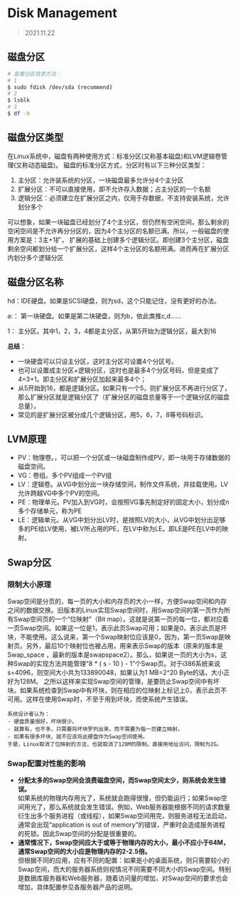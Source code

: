 # Disk Management

> 2021.11.22

## 磁盘分区
``` bash
# 查看分区信息方法：
# 1
$ sudo fdisk /dev/sda (recommend)
# 2  
$ lsblk
# 3
$ df -h
```



## 磁盘分区类型
在Linux系统中，磁盘有两种使用方式：标准分区(又称基本磁盘)和LVM逻辑卷管理(又称动态磁盘)。
磁盘的标准分区方式，分区时有以下三种分区类型：

1. 主分区：允许装系统的分区，一块磁盘最多允许分4个主分区
2. 扩展分区：不可以直接使用，即不允许存入数据；占主分区的一个名额
3. 逻辑分区：必须建立在扩展分区之内，仅用于存数据，不支持安装系统，允许划分多个

可以想象，如果一块磁盘已经划分了4个主分区，但仍然有空闲空间，那么剩余的空闲空间是不允许再分分区的，因为4个主分区的名额已满。所以，一般磁盘的使用方案是：3主+1扩， 扩展的基础上创建多个逻辑分区。即创建3个主分区，磁盘剩余空间都划分给一个扩展分区，这样4个主分区的名额用满。进而再在扩展分区内划分多个逻辑分区

## 磁盘分区名称
hd：IDE硬盘。如果是SCSI硬盘，则为sd，这个只能记住，没有更好的办法。

a:： 第一块硬盘。如果是第二块硬盘，则为b，依此类推c,d……

1： 主分区。其中1，2，3，4都是主分区，从第5开始为逻辑分区，最大到16

**总结**：
- 一块硬盘可以只设主分区，这时主分区可设置4个分区号。
- 也可以设置成主分区+逻辑分区，这时也是最多4个分区号码，但是变成了4=3+1。即主分区和扩展分区加起来最多4个；
- 从5开始到16，都是逻辑分区。如果只有一个5，则扩展分区不再进行分区了，那么扩展分区就是逻辑分区了（扩展分区的磁盘总量等于一个逻辑分区的磁盘总量）。
- 常见的是扩展分区被分成几个逻辑分区，用5，6，7，8等号码标识。


## LVM原理
- PV：物理卷。，可以把一个分区或一块磁盘制作成PV，即一块用于存储数据的磁盘空间。
- VG：卷组。多个PV组成一个PV组
- LV：逻辑卷。从VG中划分出一块存储空间，制作文件系统，并挂载使用。LV允许跨越VG中多个PV的空间。
- PE：物理单元。PV加入到VG时，会按照VG事先制定好的固定大小，划分成n多个存储单元，称为PE
- LE：逻辑单元。从VG中划分出LV时，是按照LV的大小，从VG中划分出足够多的PE给LV使用，被LV所占用的PE，在LV中称为LE。即LE是PE在LV中的映射。


## Swap分区
### 限制大小原理
Swap空间是分页的，每一页的大小和内存页的大小一样，方便Swap空间和内存之间的数据交换。旧版本的Linux实现Swap空间时，用Swap空间的第一页作为所有Swap空间页的一个“位映射”（Bit map）。这就是说第一页的每一位，都对应着一页Swap空间。如果这一位是1，表示此页Swap可用；如果是0，表示此页是坏块，不能使用。这么说来，第一个Swap映射位应该是0，因为，第一页Swap是映射页。另外，最后10个映射位也被占用，用来表示Swap的版本（原来的版本是Swap_space ，最新的版本是swapspace2）。那么，如果说一页的大小为s，这种Swap的实现方法共能管理“8 * ( s - 10 ) - 1”个Swap页。对于i386系统来说s=4096，则空间大小共为133890048，如果认为1 MB=2^20 Byte的话，大小正好为128M。
之所以这样来实现Swap空间的管理，是要防止Swap空间中有坏块。如果系统检查到Swap中有坏块，则在相应的位映射上标记上0，表示此页不可用。这样在使用Swap时，不至于用到坏块，而使系统产生错误。

```
系统设计者认为：
- 硬盘质量很好，坏块很少。
- 就算有，也不多，只需要将坏块罗列出来，而不需要为每一页建立映射。
- 如果有很多坏块，就不应该将此硬盘作为Swap空间使用。
于是，Linux取消了位映射的方法，也就取消了128M的限制。直接用地址访问，限制为2G。
```

### Swap配置对性能的影响
- **分配太多的Swap空间会浪费磁盘空间，而Swap空间太少，则系统会发生错误。**  
    如果系统的物理内存用光了，系统就会跑得很慢，但仍能运行；如果Swap空间用光了，那么系统就会发生错误。例如，Web服务器能根据不同的请求数量衍生出多个服务进程（或线程），如果Swap空间用完，则服务进程无法启动，通常会出现“application is out of memory”的错误，严重时会造成服务进程的死锁。因此Swap空间的分配是很重要的。
- **通常情况下，Swap空间应大于或等于物理内存的大小，最小不应小于64M，通常Swap空间的大小应是物理内存的2-2.5倍。**  
    但根据不同的应用，应有不同的配置：如果是小的桌面系统，则只需要较小的Swap空间，而大的服务器系统则视情况不同需要不同大小的Swap空间。特别是数据库服务器和Web服务器，随着访问量的增加，对Swap空间的要求也会增加，具体配置参见各服务器产品的说明。